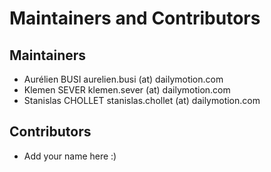 Maintainers and Contributors
============================

Maintainers
-----------
 
 * Aurélien BUSI aurelien.busi (at) dailymotion.com
 * Klemen SEVER klemen.sever (at) dailymotion.com
 * Stanislas CHOLLET stanislas.chollet (at) dailymotion.com

Contributors
------------

 * Add your name here :)
 